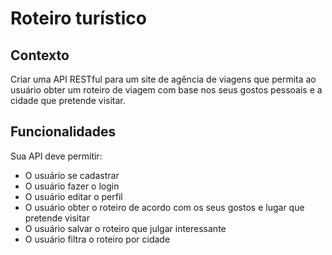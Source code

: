 # Roteiro turístico

## Contexto

Criar uma API RESTful para um site de agência de viagens que permita ao usuário obter um roteiro de viagem com base nos seus gostos pessoais e a cidade que pretende visitar.

## Funcionalidades

Sua API deve permitir:

- O usuário se cadastrar
- O usuário fazer o login
- O usuário editar o perfil
- O usuário obter o roteiro de acordo com os seus gostos e lugar que pretende visitar
- O usuário salvar o roteiro que julgar interessante
- O usuário filtra o roteiro por cidade
